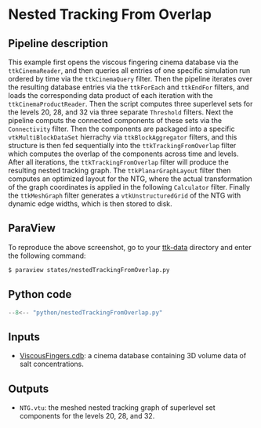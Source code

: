# Nested Tracking From Overlap

## Pipeline description
This example first opens the viscous fingering cinema database via the `ttkCinemaReader`, and then queries all entries of one specific simulation run ordered by time via the `ttkCinemaQuery` filter.
Then the pipeline iterates over the resulting database entries via the `ttkForEach` and `ttkEndFor` filters, and loads the corresponding data product of each iteration with the `ttkCinemaProductReader`.
Then the script computes three superlevel sets for the levels 20, 28, and 32 via three separate `Threshold` filters.
Next the pipeline computs the connected components of these sets via the `Connectivity` filter.
Then the components are packaged into a specific `vtkMultiBlockDataSet` hierrachy via `ttkBlockAggregator` filters, and this structure is then fed sequentially into the `ttkTrackingFromOverlap` filter which computes the overlap of the components across time and levels.
After all iterations, the `ttkTrackingFromOverlap` filter will produce the resulting nested tracking graph.
The `ttkPlanarGraphLayout` filter then computes an optimized layout for the NTG, where the actual transformation of the graph coordinates is applied in the following `Calculator` filter.
Finally the `ttkMeshGraph` filter generates a `vtkUnstructuredGrid` of the NTG with dynamic edge widths, which is then stored to disk.

## ParaView
To reproduce the above screenshot, go to your [ttk-data](https://github.com/topology-tool-kit/ttk-data) directory and enter the following command:
``` bash
$ paraview states/nestedTrackingFromOverlap.py
```

## Python code

``` python  linenums="1"
--8<-- "python/nestedTrackingFromOverlap.py"
```

## Inputs
- [ViscousFingers.cdb](https://github.com/topology-tool-kit/ttk-data/ViscousFingers.cdb): a cinema database containing 3D volume data of salt concentrations.

## Outputs
- `NTG.vtu`: the meshed nested tracking graph of superlevel set components for the levels 20, 28, and 32.